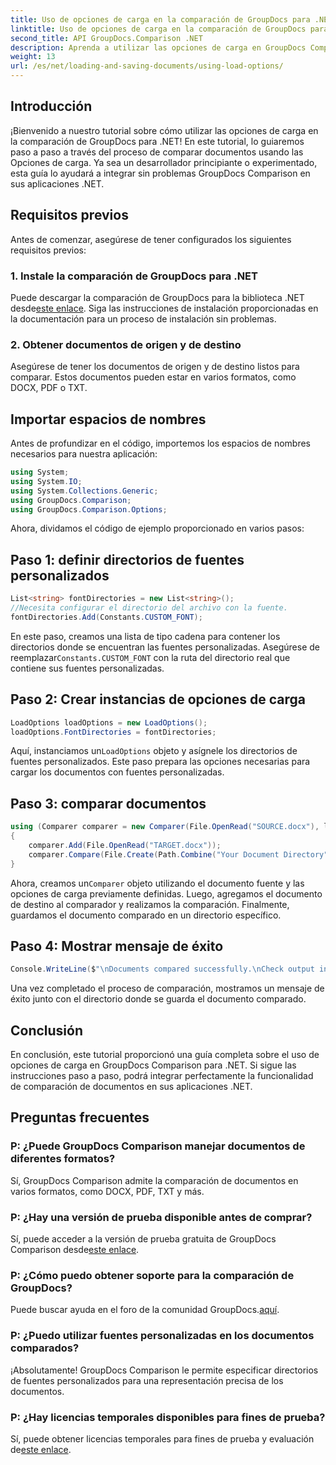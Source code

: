 ```yaml
---
title: Uso de opciones de carga en la comparación de GroupDocs para .NET
linktitle: Uso de opciones de carga en la comparación de GroupDocs para .NET
second_title: API GroupDocs.Comparison .NET
description: Aprenda a utilizar las opciones de carga en GroupDocs Comparison para .NET para comparar documentos con fuentes personalizadas sin problemas.
weight: 13
url: /es/net/loading-and-saving-documents/using-load-options/
---
```

## Introducción
¡Bienvenido a nuestro tutorial sobre cómo utilizar las opciones de carga en la comparación de GroupDocs para .NET! En este tutorial, lo guiaremos paso a paso a través del proceso de comparar documentos usando las Opciones de carga. Ya sea un desarrollador principiante o experimentado, esta guía lo ayudará a integrar sin problemas GroupDocs Comparison en sus aplicaciones .NET.
## Requisitos previos
Antes de comenzar, asegúrese de tener configurados los siguientes requisitos previos:
### 1. Instale la comparación de GroupDocs para .NET
 Puede descargar la comparación de GroupDocs para la biblioteca .NET desde[este enlace](https://releases.groupdocs.com/comparison/net/). Siga las instrucciones de instalación proporcionadas en la documentación para un proceso de instalación sin problemas.
### 2. Obtener documentos de origen y de destino
Asegúrese de tener los documentos de origen y de destino listos para comparar. Estos documentos pueden estar en varios formatos, como DOCX, PDF o TXT.
## Importar espacios de nombres
Antes de profundizar en el código, importemos los espacios de nombres necesarios para nuestra aplicación:
```csharp
using System;
using System.IO;
using System.Collections.Generic;
using GroupDocs.Comparison;
using GroupDocs.Comparison.Options;
```
Ahora, dividamos el código de ejemplo proporcionado en varios pasos:
## Paso 1: definir directorios de fuentes personalizados
```csharp
List<string> fontDirectories = new List<string>();
//Necesita configurar el directorio del archivo con la fuente.
fontDirectories.Add(Constants.CUSTOM_FONT);
```
 En este paso, creamos una lista de tipo cadena para contener los directorios donde se encuentran las fuentes personalizadas. Asegúrese de reemplazar`Constants.CUSTOM_FONT` con la ruta del directorio real que contiene sus fuentes personalizadas.
## Paso 2: Crear instancias de opciones de carga
```csharp
LoadOptions loadOptions = new LoadOptions();
loadOptions.FontDirectories = fontDirectories;
```
 Aquí, instanciamos un`LoadOptions` objeto y asígnele los directorios de fuentes personalizados. Este paso prepara las opciones necesarias para cargar los documentos con fuentes personalizadas.
## Paso 3: comparar documentos
```csharp
using (Comparer comparer = new Comparer(File.OpenRead("SOURCE.docx"), loadOptions))
{
    comparer.Add(File.OpenRead("TARGET.docx"));
    comparer.Compare(File.Create(Path.Combine("Your Document Directory", "RESULT.docx")));
}
```
 Ahora, creamos un`Comparer` objeto utilizando el documento fuente y las opciones de carga previamente definidas. Luego, agregamos el documento de destino al comparador y realizamos la comparación. Finalmente, guardamos el documento comparado en un directorio específico.
## Paso 4: Mostrar mensaje de éxito
```csharp
Console.WriteLine($"\nDocuments compared successfully.\nCheck output in {Directory.GetCurrentDirectory()}.");
```
Una vez completado el proceso de comparación, mostramos un mensaje de éxito junto con el directorio donde se guarda el documento comparado.
## Conclusión
En conclusión, este tutorial proporcionó una guía completa sobre el uso de opciones de carga en GroupDocs Comparison para .NET. Si sigue las instrucciones paso a paso, podrá integrar perfectamente la funcionalidad de comparación de documentos en sus aplicaciones .NET.
## Preguntas frecuentes
### P: ¿Puede GroupDocs Comparison manejar documentos de diferentes formatos?
Sí, GroupDocs Comparison admite la comparación de documentos en varios formatos, como DOCX, PDF, TXT y más.
### P: ¿Hay una versión de prueba disponible antes de comprar?
 Sí, puede acceder a la versión de prueba gratuita de GroupDocs Comparison desde[este enlace](https://releases.groupdocs.com/).
### P: ¿Cómo puedo obtener soporte para la comparación de GroupDocs?
 Puede buscar ayuda en el foro de la comunidad GroupDocs.[aquí](https://forum.groupdocs.com/c/comparison/12).
### P: ¿Puedo utilizar fuentes personalizadas en los documentos comparados?
¡Absolutamente! GroupDocs Comparison le permite especificar directorios de fuentes personalizados para una representación precisa de los documentos.
### P: ¿Hay licencias temporales disponibles para fines de prueba?
Sí, puede obtener licencias temporales para fines de prueba y evaluación de[este enlace](https://purchase.groupdocs.com/temporary-license/).